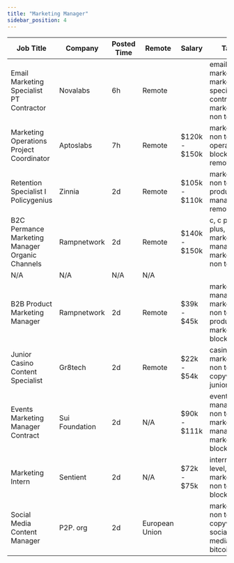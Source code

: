```yaml
---
title: "Marketing Manager"
sidebar_position: 4
---
```


| Job Title | Company | Posted Time | Remote | Salary | Tags | Apply Link |
|-----------|---------|-------------|--------|--------|------|------------|
| Email Marketing Specialist PT Contractor | Novalabs | 6h | Remote |  | email marketing, marketing specialist, contractor, marketing, non tech | [Apply](https://web3.career/email-marketing-specialist-pt-contractor-novalabs/98383) |
| Marketing Operations Project Coordinator | Aptoslabs | 7h | Remote | $120k - $150k | marketing, non tech, operations, blockchain, remote | [Apply](https://web3.career/marketing-operations-project-coordinator-aptoslabs/98343) |
| Retention Specialist I Policygenius | Zinnia | 2d | Remote | $105k - $110k | marketing, non tech, product manager, remote | [Apply](https://web3.career/retention-specialist-i-policygenius-zinnia/97588) |
| B2C Permance Marketing Manager Organic Channels | Rampnetwork | 2d | Remote | $140k - $150k | c, c plus plus, marketing manager, marketing, non tech | [Apply](https://web3.career/b2c-performance-marketing-manager-organic-channels-rampnetwork/95812) |
| N/A | N/A | N/A | N/A |  |  | [Apply](https://web3.career/metana) |
| B2B Product Marketing Manager | Rampnetwork | 2d | Remote | $39k - $45k | marketing manager, marketing, non tech, product marketing, blockchain | [Apply](https://web3.career/b2b-product-marketing-manager-rampnetwork/95811) |
| Junior Casino Content Specialist | Gr8tech | 2d | Remote | $22k - $54k | casino, marketing, non tech, copywriting, junior | [Apply](https://web3.career/junior-casino-content-specialist-gr8tech/98124) |
| Events Marketing Manager Contract | Sui Foundation | 2d | N/A | $90k - $111k | events manager, non tech, marketing manager, marketing, blockchain | [Apply](https://web3.career/events-marketing-manager-contract-suifoundation/98117) |
| Marketing Intern | Sentient | 2d | N/A | $72k - $75k | intern, entry level, marketing, non tech, blockchain | [Apply](https://web3.career/marketing-intern-sentient/98114) |
| Social Media Content Manager | P2P. org | 2d | European Union |  | marketing, non tech, copywriting, social media, bitcoin | [Apply](https://web3.career/social-media-content-manager-p2p-org/98105) |
